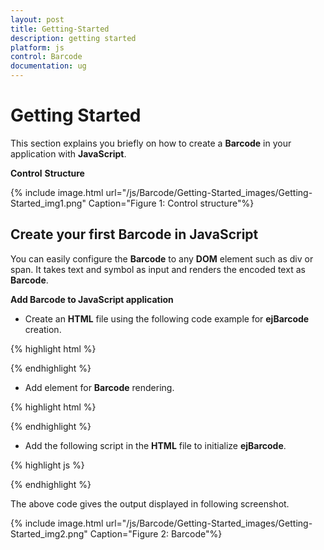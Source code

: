 ```yaml
---
layout: post
title: Getting-Started
description: getting started
platform: js
control: Barcode
documentation: ug
---
```


# Getting Started

This section explains you briefly on how to create a **Barcode** in your application with **JavaScript**.

**Control** **Structure**

{% include image.html url="/js/Barcode/Getting-Started_images/Getting-Started_img1.png" Caption="Figure 1: Control structure"%}

## Create your first Barcode in JavaScript

You can easily configure the **Barcode** to any **DOM** element such as div or span. It takes text and symbol as input and renders the encoded text as **Barcode**.

**Add Barcode to JavaScript application**

* Create an **HTML** file using the following code example for **ejBarcode** creation.

{% highlight html %}

<!DOCTYPE html>
<html>
<head>
<title>Getting Started Essential JS</title>
<!-- Style sheet for default theme (flat azure)-->
<link href ="http://cdn.syncfusion.com/13.1.0.21/js/web/flat-azure/ej.widgets.all.min.css" rel ="stylesheet" />
<!--scripts-->
<script src ="http://code.jquery.com/jquery-1.10.1.min.js"></script>
<script src ="http://cdn.syncfusion.com/13.1.0.21/js/ej.widgets.all.min.js"></script>
<!--Add custom scripts here -->
</head>
<body>
<!-- Add Barcode element here. -->
</body>
</html>


{% endhighlight %}





* Add element for **Barcode** rendering.



{% highlight html %}

<div id="barcode"></div>


{% endhighlight %}



* Add the following script in the **HTML** file to initialize **ejBarcode**.

{% highlight js %}

<script type="text/javascript">

$(function (){
// document ready
// simple control creation
$("#barcode").ejBarcode({ text:"http://www.syncfusion.com", symbologyType: "qrbarcode"});
});

</script>

{% endhighlight %}

The above code gives the output displayed in following screenshot.

{% include image.html url="/js/Barcode/Getting-Started_images/Getting-Started_img2.png" Caption="Figure 2: Barcode"%}

